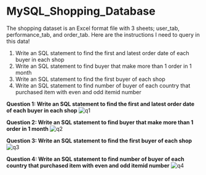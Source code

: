 # MySQL_Shopping_Database

The shopping dataset is an Excel format file with 3 sheets; user_tab, performance_tab, and order_tab.
Here are the instructions I need to query in this data!

1. Write an SQL statement to find the first and latest order date of each buyer in each shop
2. Write an SQL statement to find buyer that make more than 1 order in 1 month
3. Write an SQL statement to find the first buyer of each shop
4. Write an SQL statement to find number of buyer of each country that purchased item with even and odd itemid number

**Question 1: Write an SQL statement to find the first and latest order date of each buyer in each shop**
 ![q1](https://user-images.githubusercontent.com/57255039/179341047-99ad7115-beae-47d6-893f-4dcbff86c8c8.jpg)
 
 **Question 2: Write an SQL statement to find buyer that make more than 1 order in 1 month**
![q2](https://user-images.githubusercontent.com/57255039/179341075-b1613a74-b787-4e1a-91f6-dabeb4f67748.jpg)

**Question 3: Write an SQL statement to find the first buyer of each shop**
![q3](https://user-images.githubusercontent.com/57255039/179341089-a951631f-e235-4bb6-b7d7-744bae984952.jpg)

**Question 4: Write an SQL statement to find number of buyer of each country that purchased item with even and odd itemid number**
![q4](https://user-images.githubusercontent.com/57255039/179341102-a6290877-9878-4256-b1d9-4caef7a45c9a.jpg)
